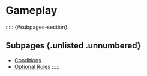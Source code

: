 # Gameplay

::::: {#subpages-section}
## Subpages {.unlisted .unnumbered}

* [Conditions](./4b-conditions.html)
* [Optional Rules](./4a-optional_rules.html)
:::::
